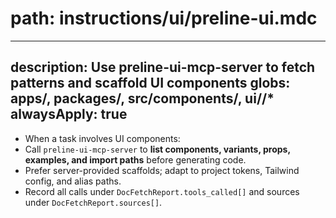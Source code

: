 # path: instructions/ui/preline-ui.mdc


---
description: Use preline-ui-mcp-server to fetch patterns and scaffold UI components
globs: apps/**, packages/**, src/components/**, ui/**/*
alwaysApply: true
---


- When a task involves UI components:
- Call `preline-ui-mcp-server` to **list components, variants, props, examples, and import paths** before generating code.
- Prefer server-provided scaffolds; adapt to project tokens, Tailwind config, and alias paths.
- Record all calls under `DocFetchReport.tools_called[]` and sources under `DocFetchReport.sources[]`.
